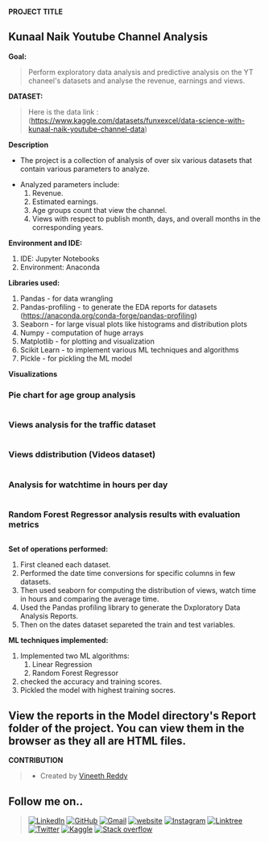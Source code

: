 **PROJECT TITLE**

## Kunaal Naik Youtube Channel Analysis

**Goal:**
>Perform exploratory data analysis and predictive analysis on the YT chaneel's datasets and analyse the revenue, earnings and views.

**DATASET:**
>Here is the data link : (https://www.kaggle.com/datasets/funxexcel/data-science-with-kunaal-naik-youtube-channel-data)

**Description**

* The project is a collection of analysis of over six various datasets that contain various parameters to analyze.
- Analyzed parameters include:
    1. Revenue.
    2. Estimated earnings.
    3. Age groups count that view the channel.
    4. Views with respect to publish month, days, and overall months in the corresponding years.

**Environment and IDE:**
1. IDE: Jupyter Notebooks
2. Environment: Anaconda

**Libraries used:**
1. Pandas - for data wrangling
2. Pandas-profiling - to generate the EDA reports for datasets (https://anaconda.org/conda-forge/pandas-profiling)
3. Seaborn - for large visual plots like histograms and distribution plots
4. Numpy - computation of huge arrays
5. Matplotlib - for plotting and visualization
6. Scikit Learn - to implement various ML techniques and algorithms 
7. Pickle - for pickling the ML model

**Visualizations**

### Pie chart for age group analysis
<img src = ""/>

### Views analysis for the traffic dataset
<img src = ""/>

### Views ddistribution (Videos dataset)
<img src = ""/>

### Analysis for watchtime in hours per day
<img src = ""/>

### Random Forest Regressor analysis results with evaluation metrics
<img src = ""/>




**Set of operations performed:**
1. First cleaned each dataset.
2. Performed the date time conversions for specific columns in few datasets.
3. Then used seaborn for computing the distribution of views, watch time in hours and comparing the average time.
4. Used the Pandas profiling library to generate the Dxploratory Data Analysis Reports.
5. Then on the dates dataset separeted the train and test variables.

**ML techniques implemented:**
1. Implemented two ML algorithms:
      1. Linear Regression
      2. Random Forest Regressor
2. checked the accuracy and training scores.
3. Pickled the model with highest training socres.

## View the reports in the Model directory's Report folder of the project. You can view them in the browser as they all are HTML files.


**CONTRIBUTION**

>- Created by [Vineeth Reddy](https://linktr.ee/vineethreddy1997)

## Follow me on..
>[![LinkedIn](https://img.shields.io/badge/linkedin-%230077B5.svg?style=for-the-badge&logo=linkedin&logoColor=white)](https://www.linkedin.com/in/vineethreddy1997/)
[![GitHub](https://img.shields.io/badge/github-%23121011.svg?style=for-the-badge&logo=github&logoColor=white)](https://github.com/VineethReddy1997)
[![Gmail](https://img.shields.io/badge/Gmail-D14836?style=for-the-badge&logo=gmail&logoColor=white)](mailto:vineethreddywithds@gmail.com)
[![website](https://img.shields.io/badge/website-000000?style=for-the-badge&logo=About.me&logoColor=white)](https://vineethdata.github.io/)
[![Instagram](https://img.shields.io/badge/Instagram-E4405F?style=for-the-badge&logo=instagram&logoColor=white)](https://www.instagram.com/vineeth_reddy_2426/)
[![Linktree](https://img.shields.io/badge/linktree-39E09B?style=for-the-badge&logo=linktree&logoColor=white)](https://linktr.ee/vineethreddy1997)
[![Twitter](https://img.shields.io/badge/Twitter-1DA1F2?style=for-the-badge&logo=twitter&logoColor=white)](https://twitter.com/gangulavineeth1)
[![Kaggle](https://img.shields.io/badge/Kaggle-20BEFF?style=for-the-badge&logo=Kaggle&logoColor=white)](https://www.kaggle.com/vineethreddygangula)
[![Stack overflow](https://img.shields.io/badge/Stack_Overflow-FE7A16?style=for-the-badge&logo=stack-overflow&logoColor=white)](https://stackoverflow.com/users/18168904/vineeth-reddy-gangula)